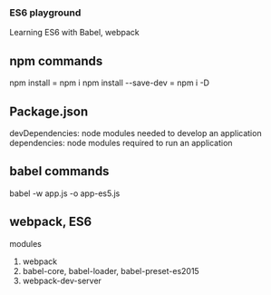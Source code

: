 ### ES6 playground
Learning ES6 with Babel, webpack


## npm commands
npm install = npm i
npm install --save-dev = npm i -D


## Package.json
devDependencies: node modules needed to develop an application
dependencies: node modules required to run an application


## babel commands
babel -w app.js -o app-es5.js

## webpack, ES6
modules
1. webpack
2. babel-core, babel-loader, babel-preset-es2015
3. webpack-dev-server

